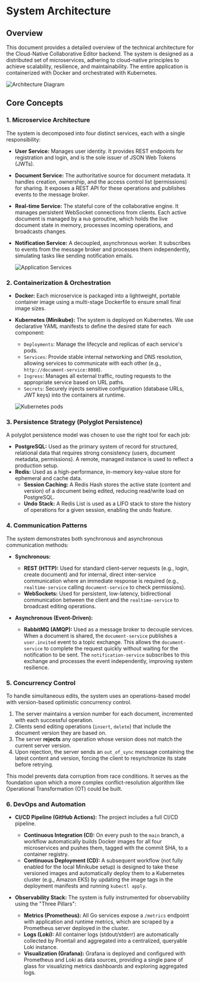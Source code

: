 # System Architecture

## Overview

This document provides a detailed overview of the technical architecture for the Cloud-Native Collaborative Editor backend. The system is designed as a distributed set of microservices, adhering to cloud-native principles to achieve scalability, resilience, and maintainability. The entire application is containerized with Docker and orchestrated with Kubernetes.

![Architecture Diagram](https://github.com/user-attachments/assets/6fb5b86f-3364-4eee-93bc-2f2a6e760415)
<!-- *Figure : High-Level System Architecture and CI/CD Flow.* -->

## Core Concepts

### 1. Microservice Architecture

The system is decomposed into four distinct services, each with a single responsibility:

*   **User Service:** Manages user identity. It provides REST endpoints for registration and login, and is the sole issuer of JSON Web Tokens (JWTs).
*   **Document Service:** The authoritative source for document metadata. It handles creation, ownership, and the access control list (permissions) for sharing. It exposes a REST API for these operations and publishes events to the message broker.
*   **Real-time Service:** The stateful core of the collaborative engine. It manages persistent WebSocket connections from clients. Each active document is managed by a `Hub` goroutine, which holds the live document state in memory, processes incoming operations, and broadcasts changes.
*   **Notification Service:** A decoupled, asynchronous worker. It subscribes to events from the message broker and processes them independently, simulating tasks like sending notification emails.

    ![Application Services](https://github.com/user-attachments/assets/aff5a57e-c1a2-44e1-9df4-ed84c44718b0)

### 2. Containerization & Orchestration

*   **Docker:** Each microservice is packaged into a lightweight, portable container image using a multi-stage Dockerfile to ensure small final image sizes.
*   **Kubernetes (Minikube):** The system is deployed on Kubernetes. We use declarative YAML manifests to define the desired state for each component:
    *   `Deployments`: Manage the lifecycle and replicas of each service's pods.
    *   `Services`: Provide stable internal networking and DNS resolution, allowing services to communicate with each other (e.g., `http://document-service:8080`).
    *   `Ingress`: Manages all external traffic, routing requests to the appropriate service based on URL paths.
    *   `Secrets`: Securely injects sensitive configuration (database URLs, JWT keys) into the containers at runtime.

    ![Kubernetes pods](https://github.com/user-attachments/assets/da8381aa-d214-4a1a-94c6-98021dbf0b66)

### 3. Persistence Strategy (Polyglot Persistence)

A polyglot persistence model was chosen to use the right tool for each job:

*   **PostgreSQL:** Used as the primary system of record for structured, relational data that requires strong consistency (users, document metadata, permissions). A remote, managed instance is used to reflect a production setup.
*   **Redis:** Used as a high-performance, in-memory key-value store for ephemeral and cache data.
    *   **Session Caching:** A Redis Hash stores the active state (content and version) of a document being edited, reducing read/write load on PostgreSQL.
    *   **Undo Stack:** A Redis List is used as a LIFO stack to store the history of operations for a given session, enabling the undo feature.

### 4. Communication Patterns

The system demonstrates both synchronous and asynchronous communication methods:

*   **Synchronous:**
    *   **REST (HTTP):** Used for standard client-server requests (e.g., login, create document) and for internal, direct inter-service communication where an immediate response is required (e.g., `realtime-service` calling `document-service` to check permissions).
    *   **WebSockets:** Used for persistent, low-latency, bidirectional communication between the client and the `realtime-service` to broadcast editing operations.

*   **Asynchronous (Event-Driven):**
    *   **RabbitMQ (AMQP):** Used as a message broker to decouple services. When a document is shared, the `document-service` publishes a `user.invited` event to a topic exchange. This allows the `document-service` to complete the request quickly without waiting for the notification to be sent. The `notification-service` subscribes to this exchange and processes the event independently, improving system resilience.



### 5. Concurrency Control

To handle simultaneous edits, the system uses an operations-based model with version-based optimistic concurrency control.

1.  The server maintains a version number for each document, incremented with each successful operation.
2.  Clients send editing operations (`insert`, `delete`) that include the document version they are based on.
3.  The server **rejects** any operation whose version does not match the current server version.
4.  Upon rejection, the server sends an `out_of_sync` message containing the latest content and version, forcing the client to resynchronize its state before retrying.

This model prevents data corruption from race conditions. It serves as the foundation upon which a more complex conflict-resolution algorithm like Operational Transformation (OT) could be built.

### 6. DevOps and Automation

*   **CI/CD Pipeline (GitHub Actions):** The project includes a full CI/CD pipeline.
    *   **Continuous Integration (CI):** On every push to the `main` branch, a workflow automatically builds Docker images for all four microservices and pushes them, tagged with the commit SHA, to a container registry.
    *   **Continuous Deployment (CD):** A subsequent workflow (not fully enabled for the local Minikube setup) is designed to take these versioned images and automatically deploy them to a Kubernetes cluster (e.g., Amazon EKS) by updating the image tags in the deployment manifests and running `kubectl apply`.

*   **Observability Stack:** The system is fully instrumented for observability using the "Three Pillars":
    *   **Metrics (Prometheus):** All Go services expose a `/metrics` endpoint with application and runtime metrics, which are scraped by a Prometheus server deployed in the cluster.
    *   **Logs (Loki):** All container logs (stdout/stderr) are automatically collected by Promtail and aggregated into a centralized, queryable Loki instance.
    *   **Visualization (Grafana):** Grafana is deployed and configured with Prometheus and Loki as data sources, providing a single pane of glass for visualizing metrics dashboards and exploring aggregated logs.